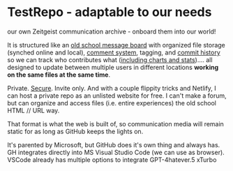 # TestRepo - adaptable to our needs
our own Zeitgeist communication archive - onboard them into our world!

It is structured like an [old school message board](https://github.com/NicholiNoah/TestRepo/issues) with organized file storage (synched online and local), [comment system](https://github.com/NicholiNoah/TestRepo/issues/1#issue-2036130111), tagging, and [commit history](https://github.com/NicholiNoah/TestRepo/commits/main/) so we can track who contributes what ([including charts and stats](https://github.com/NicholiNoah/TestRepo/pulse)).... all designed to update between multiple users in different locations **working on the same files at the same time**.

Private. [Secure](https://github.com/security). Invite only. And with a couple flippity tricks and Netlify, I can host a private repo as an unlisted website for free.
I can't make a forum, but can organize and access files (i.e. entire experiences) the old school HTML // URL way.

That format is what the web is built of, so communication media will remain static for as long as GitHub keeps the lights on.

It's parented by Microsoft, but GitHub does it's own thing and always has.
GH integrates directly into MS Visual Studio Code (we can use as browser). VSCode already has multiple options to integrate GPT-4hatever.5 xTurbo
